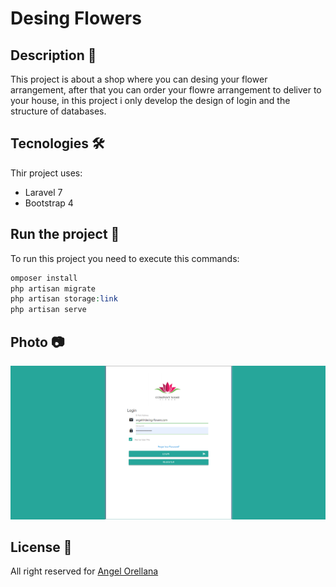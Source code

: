# Desing Flowers

## Description 📝

This project is about a shop where you can desing your flower arrangement, after that you can order your flowre arrangement to deliver to your house, in this project i only develop the design of login and the structure of databases.

## Tecnologies 🛠

Thir project uses:

* Laravel 7
* Bootstrap 4

## Run the project 🚀

To run this project you need to execute this commands:

```php
omposer install
php artisan migrate
php artisan storage:link
php artisan serve
```

## Photo 📷

![Esta es una imagen de login](https://github.com/luisangel2895/DesingFlowers/blob/1b562e47056199234918ea3d52c559d6f3418f6a/images-markdown/Screenshot_1.png)

## License 📃

All right reserved for [Angel Orellana](https://angelorellana.com/)
